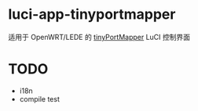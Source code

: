# luci-app-tinyportmapper

适用于 OpenWRT/LEDE 的 [tinyPortMapper](https://github.com/wangyu-/tinyportmapper) LuCI 控制界面


# TODO

- i18n
- compile test
